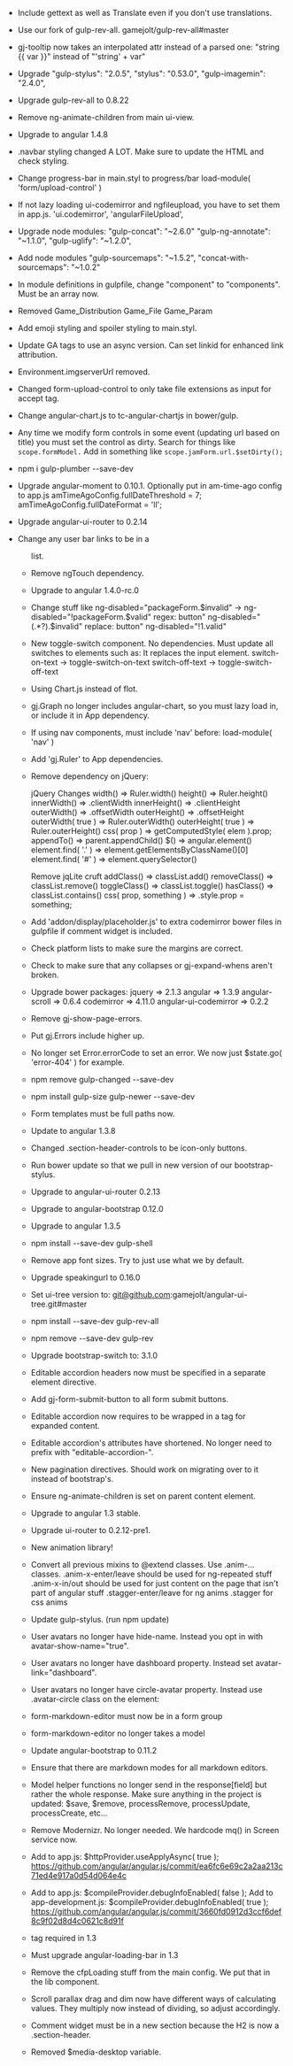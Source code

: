 - Include gettext as well as Translate even if you don't use translations.

- Use our fork of gulp-rev-all.
  gamejolt/gulp-rev-all#master

- gj-tooltip now takes an interpolated attr instead of a parsed one:
  "string {{ var }}" instead of "'string' + var"

- Upgrade
	"gulp-stylus": "2.0.5",
    "stylus": "0.53.0",
	"gulp-imagemin": "2.4.0",

- Upgrade gulp-rev-all to 0.8.22

- Remove ng-animate-children from main ui-view.

- Upgrade to angular 1.4.8

- .navbar styling changed A LOT. Make sure to update the HTML and check styling.

- Change progress-bar in main.styl to progress/bar
  load-module( 'form/upload-control' )

- If not lazy loading ui-codemirror and ngfileupload, you have to set them in app.js.
  'ui.codemirror',
  'angularFileUpload',

- Upgrade node modules:
  "gulp-concat": "~2.6.0"
  "gulp-ng-annotate": "~1.1.0",
  "gulp-uglify": "~1.2.0",

- Add node modules
  "gulp-sourcemaps": "~1.5.2",
  "concat-with-sourcemaps": "~1.0.2"

- In module definitions in gulpfile, change "component" to "components".
  Must be an array now.

- Removed
	Game_Distribution
	Game_File
	Game_Param

- Add emoji styling and spoiler styling to main.styl.

- Update GA tags to use an async version.
  Can set linkid for enhanced link attribution.
	<script async src="//www.google-analytics.com/analytics.js"></script>
	<script>
		window.ga=window.ga||function(){(ga.q=ga.q||[]).push(arguments)};ga.l=+new Date;
		ga('create', 'UA-6742777-1', 'auto');
		ga('require', 'linkid', 'linkid.js');
	</script>

- Environment.imgserverUrl removed.

- Changed form-upload-control to only take file extensions as input for accept tag.

- Change angular-chart.js to tc-angular-chartjs in bower/gulp.

- Any time we modify form controls in some event (updating url based on title) you must set the control as dirty.
  Search for things like `scope.formModel.`
  Add in something like `scope.jamForm.url.$setDirty();`

- npm i gulp-plumber --save-dev

- Upgrade angular-moment to 0.10.1.
  Optionally put in am-time-ago config to app.js
  amTimeAgoConfig.fullDateThreshold = 7;
  amTimeAgoConfig.fullDateFormat = 'll';

- Upgrade angular-ui-router to 0.2.14

- Change any user bar links to be in a <ul> list.

- Remove ngTouch dependency.

- Upgrade to angular 1.4.0-rc.0

- Change stuff like ng-disabled="packageForm.$invalid" -> ng-disabled="!packageForm.$valid"
  regex: button" ng\-disabled="(.*?)\.\$invalid"
  replace: button" ng-disabled="!$1.$valid"

- New toggle-switch component. No dependencies.
  Must update all switches to elements such as: <gj-toggle-switch form-control="checkbox"></gj-toggle-switch>
  It replaces the input element.
  switch-on-text -> toggle-switch-on-text
  switch-off-text -> toggle-switch-off-text

- Using Chart.js instead of flot.
- gj.Graph no longer includes angular-chart, so you must lazy load in, or include it in App dependency.

- If using nav components, must include 'nav' before: load-module( 'nav' )

- Add 'gj.Ruler' to App dependencies.
- Remove dependency on jQuery:

  jQuery Changes
  width() => Ruler.width()
  height() => Ruler.height()
  innerWidth() => .clientWidth
  innerHeight() => .clientHeight
  outerWidth() => .offsetWidth
  outerHeight() => .offsetHeight
  outerWidth( true ) => Ruler.outerWidth()
  outerHeight( true ) => Ruler.outerHeight()
  css( prop ) => getComputedStyle( elem ).prop;
  appendTo() => parent.appendChild()
  $() => angular.element()
  element.find( '.' ) => element.getElementsByClassName()[0]
  element.find( '#' ) => element.querySelector()

  Remove jqLite cruft
  addClass() => classList.add()
  removeClass() => classList.remove()
  toggleClass() => classList.toggle()
  hasClass() => classList.contains()
  css( prop, something ) => .style.prop = something;

- Add 'addon/display/placeholder.js' to extra codemirror bower files in gulpfile if comment widget is included.

- Check platform lists to make sure the margins are correct.

- Check to make sure that any collapses or gj-expand-whens aren't broken.

- Upgrade bower packages:
  jquery => 2.1.3
  angular => 1.3.9
  angular-scroll => 0.6.4
  codemirror => 4.11.0
  angular-ui-codemirror => 0.2.2

- Remove gj-show-page-errors.
- Put gj.Errors include higher up.
- No longer set Error.errorCode to set an error. We now just $state.go( 'error-404' ) for example.

- npm remove gulp-changed --save-dev
- npm install gulp-size gulp-newer --save-dev

- Form templates must be full paths now.

- Update to angular 1.3.8

- Changed .section-header-controls to be icon-only buttons.

- Run bower update so that we pull in new version of our bootstrap-stylus.
- Upgrade to angular-ui-router 0.2.13
- Upgrade to angular-bootstrap 0.12.0
- Upgrade to angular 1.3.5

- npm install --save-dev gulp-shell

- Remove app font sizes. Try to just use what we by default.

- Upgrade speakingurl to 0.16.0

- Set ui-tree version to: git@github.com:gamejolt/angular-ui-tree.git#master

- npm install --save-dev gulp-rev-all
- npm remove --save-dev gulp-rev

- Upgrade bootstrap-switch to: 3.1.0

- Editable accordion headers now must be specified in a separate element directive.

- Add gj-form-submit-button to all form submit buttons.

- Editable accordion now requires to be wrapped in a <gj-editable-accordion-body> tag for expanded content.
- Editable accordion's attributes have shortened. No longer need to prefix with "editable-accordion-".

- New pagination directives. Should work on migrating over to it instead of bootstrap's.

- Ensure ng-animate-children is set on parent content element.

- Upgrade to angular 1.3 stable.
- Upgrade ui-router to 0.2.12-pre1.

- New animation library!
- Convert all previous mixins to @extend classes.
  Use .anim-... classes.
  .anim-x-enter/leave should be used for ng-repeated stuff
  .anim-x-in/out should be used for just content on the page that isn't part of angular stuff
  .stagger-enter/leave for ng anims
  .stagger for css anims

- Update gulp-stylus. (run npm update)

- User avatars no longer have hide-name. Instead you opt in with avatar-show-name="true".
- User avatars no longer have dashboard property. Instead set avatar-link="dashboard".
- User avatars no longer have circle-avatar property. Instead use .avatar-circle class on the element: <span gj-user-avatar="user" class="avatar-circle"></span>

- form-markdown-editor must now be in a form group
- form-markdown-editor no longer takes a model

- Update angular-bootstrap to 0.11.2

- Ensure that there are markdown modes for all markdown editors.

- Model helper functions no longer send in the response[field] but rather the whole response.
  Make sure anything in the project is updated: $save, $remove, processRemove, processUpdate, processCreate, etc...

- Remove Modernizr. No longer needed. We hardcode mq() in Screen service now.

- Add to app.js: $httpProvider.useApplyAsync( true );
  https://github.com/angular/angular.js/commit/ea6fc6e69c2a2aa213c71ed4e917a0d54d064e4c

- Add to app.js: $compileProvider.debugInfoEnabled( false );
  Add to app-development.js: $compileProvider.debugInfoEnabled( true );
  https://github.com/angular/angular.js/commit/3660fd0912d3ccf6def8c9f02d8d4c0621c8d91f

- <base> tag required in 1.3

- Must upgrade angular-loading-bar in 1.3

- Remove the cfpLoading stuff from the main config. We put that in the lib component.

- Scroll parallax drag and dim now have different ways of calculating values.
  They multiply now instead of dividing, so adjust accordingly.

- Comment widget must be in a new section because the H2 is now a .section-header.

- Removed $media-desktop variable.
